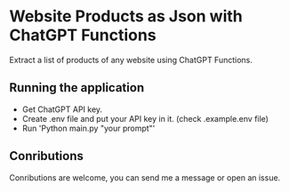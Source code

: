 # Website Products as Json with ChatGPT Functions

Extract a list of products of any website using ChatGPT Functions.

## Running the application

- Get ChatGPT API key.
- Create .env file and put your API key in it. (check .example.env file)
- Run 'Python main.py "your prompt"'

## Conributions

Conributions are welcome, you can send me a message or open an issue.
